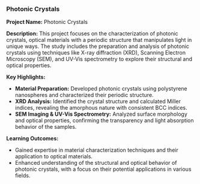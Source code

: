 ### Photonic Crystals

**Project Name:** Photonic Crystals

**Description:**
This project focuses on the characterization of photonic crystals, optical materials with a periodic structure that manipulates light in unique ways. The study includes the preparation and analysis of photonic crystals using techniques like X-ray diffraction (XRD), Scanning Electron Microscopy (SEM), and UV-Vis spectrometry to explore their structural and optical properties.

**Key Highlights:**
- **Material Preparation:** Developed photonic crystals using polystyrene nanospheres and characterized their periodic structure.
- **XRD Analysis:** Identified the crystal structure and calculated Miller indices, revealing the amorphous nature with consistent BCC indices.
- **SEM Imaging & UV-Vis Spectrometry:** Analyzed surface morphology and optical properties, confirming the transparency and light absorption behavior of the samples.

**Learning Outcomes:**
- Gained expertise in material characterization techniques and their application to optical materials.
- Enhanced understanding of the structural and optical behavior of photonic crystals, with a focus on their potential applications in various fields.
